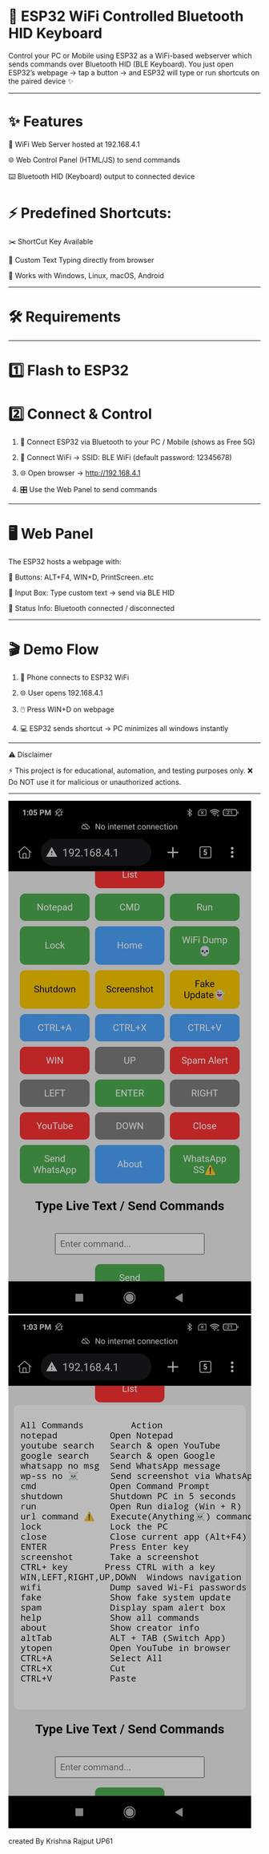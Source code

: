 # 🚀 ESP32 WiFi Controlled Bluetooth HID Keyboard

Control your PC or Mobile using ESP32 as a WiFi-based webserver which sends commands over Bluetooth HID (BLE Keyboard).
You just open ESP32’s webpage → tap a button → and ESP32 will type or run shortcuts on the paired device ✨


---

# ✨ Features

📡 WiFi Web Server hosted at 192.168.4.1

🌐 Web Control Panel (HTML/JS) to send commands

⌨️ Bluetooth HID (Keyboard) output to connected device

# ⚡ Predefined Shortcuts:

✂️ ShortCut Key Available 

📝 Custom Text Typing directly from browser

🔗 Works with Windows, Linux, macOS, Android



---

# 🛠 Requirements




---


# 1️⃣ Flash to ESP32




# 2️⃣ Connect & Control

1. 🔗 Connect ESP32 via Bluetooth to your PC / Mobile (shows as Free 5G)


2. 📶 Connect WiFi → SSID: BLE WiFi (default password: 12345678)


3. 🌐 Open browser → http://192.168.4.1


4. 🎛 Use the Web Panel to send commands




---

# 🖥 Web Panel

The ESP32 hosts a webpage with:

🔘 Buttons: ALT+F4, WIN+D, PrintScreen..etc

📝 Input Box: Type custom text → send via BLE HID

📡 Status Info: Bluetooth connected / disconnected



---

# 🎬 Demo Flow

1. 📱 Phone connects to ESP32 WiFi


2. 🌐 User opens 192.168.4.1


3. 🖱️ Press WIN+D on webpage


4. 💻 ESP32 sends shortcut → PC minimizes all windows instantly




---

⚠️ Disclaimer

⚡ This project is for educational, automation, and testing purposes only.
❌ Do NOT use it for malicious or unauthorized actions.


---
<img src="https://raw.githubusercontent.com/esp32king/Esp32-Ble-HID-WiFi/refs/heads/main/Files/Test.jpg"></img>
<img src="https://raw.githubusercontent.com/esp32king/Esp32-Ble-HID-WiFi/refs/heads/main/Files/Test2.jpg"></img>

created By Krishna Rajput UP61

